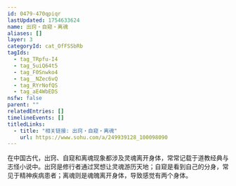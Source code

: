 ```yaml
---
id: 0479-470qpiqr
lastUpdated: 1754633624
name: 出窍・自窥・离魂
aliases: []
layer: 3
categoryId: cat_OfFSSbRb
tagIds:
  - tag_TRpfu-I4
  - tag_5uiQ64t5
  - tag_F0Snwko4
  - tag__NZec6vQ
  - tag_RYrNofQS
  - tag_aE4WbEDS
nsfw: false
parent: ""
relatedEntries: []
timelineEvents: []
titledLinks:
  - title: "相关链接: 出窍・自窥・离魂"
    url: https://www.sohu.com/a/249939128_100098090
---
```


在中国古代，出窍、自窥和离魂现象都涉及灵魂离开身体，常常记载于道教经典与志怪小说中。出窍是修行者通过冥想让灵魂游历天地；自窥是看到自己的分身，常见于精神疾病患者；离魂则是魂魄离开身体，导致感觉有两个身体。